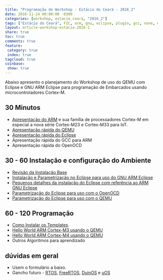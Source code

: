 ```yaml
---
title: "Programação do Workshop - Estácio do Ceará - 2016_2"
date: 2016-11-24 00:00:00 -0300
categories: [workshop, estacio_ceara, "2016_2"]
tags: ["Estácio do Ceará", FIC, arm, gnu, eclipse, plugin, gcc, none, eabi, Workshop, pranejamento]
layout: article-workshop-estacio-2016-1
share: true
toc: true
comments: true
feature:
 category: true
 index: true
tagcloud: true
coinbase:
 show: true
---
```


Abaixo apresento o planejamento do Workshop de uso do QEMU com Eclipse e GNU ARM Eclipse para programação de Embarcados usando microcontroladores Cortex-M.

<!--more-->

## 30 Minutos

 * [Apresentação do ARM](/workshop/estacio_ceara/2016_2/Apresentacao_do_ARM) e sua família de processadores Cortex-M em especial a nova série Cortex-M23 e Cortex-M33 para IoT.
 * [Apresentação rápida do QEMU](/workshop/estacio_ceara/2016_2/Apresentacao_rapida_do_QEMU)
 * [Apresentação rápida do Eclipse](/workshop/estacio_ceara/2016_2/Apresentacao_rapida_do_Eclipse)
 * Apresentação rápida do GCC para ARM
 * Apresentação rápida do OpenOCD
 
## 30 - 60 Instalação e configuração do Ambiente

 * [Revisão da Instalação Base](/workshop/estacio_ceara/2016_2/Instalando_ambiente_para_workshop_estacioce_qemu_eclipse_arm/)
 * [Instalação e Parametrização no Eclipse para uso do GNU ARM Eclipse](workshop/estacio_ceara/2016_2/instalacao_parametrizacao_no_eclipse_pra_uso_do_gnu_arm_eclipse/)
 * [Pequenos detalhes da instalação do Eclipse com referência ao ARM GNU Eclipse](/workshop/estacio_ceara/2016_2/pequenos_detalhes_da-instalacao_do_Eclipse_com_referência_ao_ARM_GNU_Eclipse)
 * [Parametrização do Eclipse para uso com o OpenOCD](/workshop/estacio_ceara/2016_2/parametrizacao_do_eclipse_para_uso_com_o_openocd)
 * [Parametrização do Eclipse para uso com o QEMU](/workshop/estacio_ceara/2016_2/parametrizacao_do_eclipse_para_uso_do_QEMU)
 
## 60 - 120 Programação

 * [Como Instalar os Templates](/workshop/estacio_ceara/2016_2/Como_Instalar_os_Templates_para_Nosso_Workshop/).
 * [Hello World ARM Cortex-M3 usando o QEMU](/workshop/estacio_ceara/2016_2/hello_world_ARM_Cortex-M3-QEMU)
 * [Hello World ARM Cortex-M4 usando o QEMU](/workshop/estacio_ceara/2016_2/hello_world_ARM_Cortex-M4-QEMU)
 * Outros Algoritmos para aprendizado
 
## dúvidas em geral

 * Usem o formulário a baixo.
 * Gancho futuro - [RTOS](/RTOS), [FreeRTOS](/FreeRTOS), [DuinOS](/DuinOS) e [uOS](/uos/)
 
